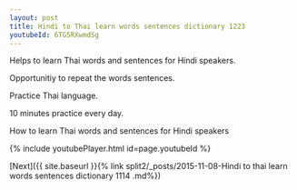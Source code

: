 ```yaml
---
layout: post
title: Hindi to Thai learn words sentences dictionary 1223 
youtubeId: 6TG5RXwmdSg
---
```

 
 
Helps to learn Thai words and sentences for Hindi speakers.

Opportunitiy to repeat the words sentences. 

Practice Thai language. 
 
10 minutes practice every day. 
 
How to learn Thai words and sentences for Hindi speakers 
 
{% include youtubePlayer.html id=page.youtubeId %}
 
 
[Next]({{ site.baseurl }}{% link  split2/_posts/2015-11-08-Hindi to thai learn words sentences dictionary 1114 .md%})
 
